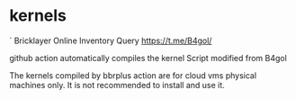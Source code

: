 # kernels
`
Bricklayer Online Inventory Query
https://t.me/B4gol/

github action automatically compiles the kernel
Script modified from B4gol

The kernels compiled by bbrplus action are for cloud vms physical machines only. It is not recommended to install and use it.
